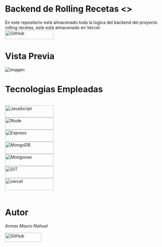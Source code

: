 # Backend de Rolling Recetas <>

En este repositorio está almacenado toda la logica del backend del proyecto rolling recetas, este está almacenado en Vercel:
<br/>
<a href="https://github.com/mauroarms/backendRollingRecetas">
    <img src="https://img.shields.io/badge/rolling recetas-100000?style=for-the-badge&logo=github&logoColor=white" alt="GitHub" width="160" height="30">
</a>

# Vista Previa

![imagen](https://github.com/mauroarms/backendRollingRecetas/assets/95541436/539e070a-d8d8-4465-95db-de5a66c08e9b)

# Tecnologias Empleadas
<br/>
<div>
      <img src="https://img.shields.io/badge/JavaScript-323330?style=for-the-badge&logo=javascript&logoColor=F7DF1E" alt="JavaScript" width="160" height="40">
  <br/>
      <img src="https://img.shields.io/badge/Node%20JS-339933?style=for-the-badge&logo=nodedotjs&logoColor=white" alt="Node" width="160" height="40">
  <br/>
      <img src="https://img.shields.io/badge/Express%20JS-000000?style=for-the-badge&logo=express&logoColor=white" alt="Express" width="160" height="40">
    <br/>  
      <img src="https://img.shields.io/badge/MongoDB-47A248?style=for-the-badge&logo=mongodb&logoColor=white" alt="MongoDB" width="160" height="40">
     <br/> 
      <img src="https://img.shields.io/badge/mongoose-880000?style=for-the-badge&logo=mongoose&logoColor=white" alt="Mongoose" width="160" height="40">
   <br/>   
      <img src="https://img.shields.io/badge/GIT-E44C30?style=for-the-badge&logo=git&logoColor=white" alt="GIT" width="160" height="40">
    <br/>  
      <img src="https://img.shields.io/badge/Vercel-000000?style=for-the-badge&logo=vercel&logoColor=white" alt="vercel" width="160" height="40">
</div>
<br/>

# Autor

*Armas Mauro Nahuel*

<a href="https://github.com/mauroarms">
    <img src="https://img.shields.io/badge/mauroarms-100000?style=for-the-badge&logo=github&logoColor=white" alt="GitHub" width="120" height="30">
</a>
